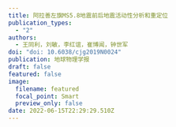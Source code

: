 ```yaml
---
title: 阿拉善左旗MS5.8地震前后地震活动性分析和重定位
publication_types:
  - "2"
authors:
  - 王同利，刘敏，李红谊，崔博闻，钟世军
doi: "doi: 10.6038/cjg2019N0024"
publication: 地球物理学报
draft: false
featured: false
image:
  filename: featured
  focal_point: Smart
  preview_only: false
date: 2022-06-15T22:29:29.510Z
---
```

